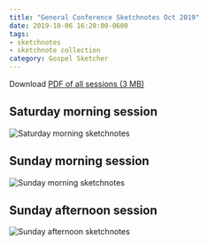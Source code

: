 ```yaml
---
title: "General Conference Sketchnotes Oct 2019"
date: 2019-10-06 16:20:00-0600
tags:
- sketchnotes
- sketchnote collection
category: Gospel Sketcher
---
```


Download [PDF of all sessions (3 MB)](https://www.gospelsketcher.org/uploads/2020/5cae2ed60d.pdf)

## Saturday morning session

![Saturday morning sketchnotes](https://www.gospelsketcher.org/uploads/2019/762aaf9001.jpg)

## Sunday morning session

![Sunday morning sketchnotes](https://www.gospelsketcher.org/uploads/2019/a117a13f64.jpg)

## Sunday afternoon session

![Sunday afternoon sketchnotes](https://www.gospelsketcher.org/uploads/2019/3a790d4096.jpg)